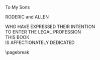 To My Sons

RODERIC and ALLEN

WHO HAVE EXPRESSED THEIR INTENTION
\
TO ENTER THE LEGAL PROFESSION
\
THIS BOOK
\
IS AFFECTIONATELY DEDICATED

\pagebreak
